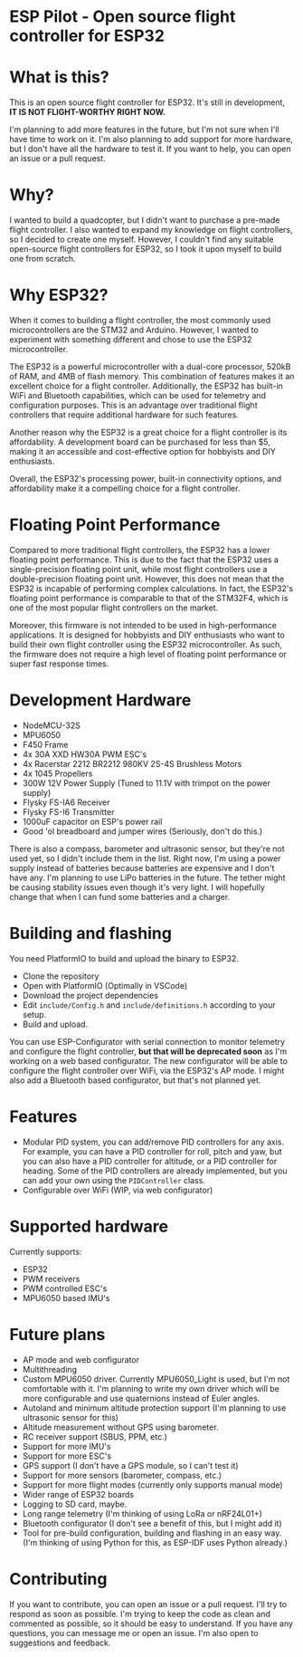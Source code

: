 # ESP Pilot - Open source flight controller for ESP32

# What is this?
This is an open source flight controller for ESP32. It's still in development, <b>IT IS NOT FLIGHT-WORTHY RIGHT NOW.</b>

I'm planning to add more features in the future, but I'm not sure when I'll have time to work on it. I'm also planning to add support for more hardware, but I don't have all the hardware to test it. If you want to help, you can open an issue or a pull request.

# Why?
I wanted to build a quadcopter, but I didn't want to purchase a pre-made flight controller. I also wanted to expand my knowledge on flight controllers, so I decided to create one myself. However, I couldn't find any suitable open-source flight controllers for ESP32, so I took it upon myself to build one from scratch.

# Why ESP32?
When it comes to building a flight controller, the most commonly used microcontrollers are the STM32 and Arduino. However, I wanted to experiment with something different and chose to use the ESP32 microcontroller.

The ESP32 is a powerful microcontroller with a dual-core processor, 520kB of RAM, and 4MB of flash memory. This combination of features makes it an excellent choice for a flight controller. Additionally, the ESP32 has built-in WiFi and Bluetooth capabilities, which can be used for telemetry and configuration purposes. This is an advantage over traditional flight controllers that require additional hardware for such features.

Another reason why the ESP32 is a great choice for a flight controller is its affordability. A development board can be purchased for less than $5, making it an accessible and cost-effective option for hobbyists and DIY enthusiasts.

Overall, the ESP32's processing power, built-in connectivity options, and affordability make it a compelling choice for a flight controller.

# Floating Point Performance
Compared to more traditional flight controllers, the ESP32 has a lower floating point performance. This is due to the fact that the ESP32 uses a single-precision floating point unit, while most flight controllers use a double-precision floating point unit. However, this does not mean that the ESP32 is incapable of performing complex calculations. In fact, the ESP32's floating point performance is comparable to that of the STM32F4, which is one of the most popular flight controllers on the market.

Moreover, this firmware is not intended to be used in high-performance applications. It is designed for hobbyists and DIY enthusiasts who want to build their own flight controller using the ESP32 microcontroller. As such, the firmware does not require a high level of floating point performance or super fast response times.

# Development Hardware
- NodeMCU-32S
- MPU6050
- F450 Frame
- 4x 30A XXD HW30A PWM ESC's
- 4x Racerstar 2212 BR2212 980KV 2S-4S Brushless Motors
- 4x 1045 Propellers
- 300W 12V Power Supply (Tuned to 11.1V with trimpot on the power supply)
- Flysky FS-IA6 Receiver
- Flysky FS-I6 Transmitter
- 1000uF capacitor on ESP's power rail
- Good 'ol breadboard and jumper wires (Seriously, don't do this.)

There is also a compass, barometer and ultrasonic sensor, but they're not used yet, so I didn't include them in the list.
Right now, I'm using a power supply instead of batteries because batteries are expensive and I don't have any. I'm planning to use LiPo batteries in the future. The tether might be causing stability issues even though it's very light. I will hopefully change that when I can fund some batteries and a charger.

# Building and flashing
You need PlatformIO to build and upload the binary to ESP32.
- Clone the repository
- Open with PlatformIO (Optimally in VSCode)
- Download the project dependencies
- Edit `include/Config.h` and `include/definitions.h` according to your setup.
- Build and upload.

You can use ESP-Configurator with serial connection to monitor telemetry and configure the flight controller, <b>but that will be deprecated soon</b> as I'm working on a web based configurator. The new configurator will be able to configure the flight controller over WiFi, via the ESP32's AP mode. I might also add a Bluetooth based configurator, but that's not planned yet.

# Features
- Modular PID system, you can add/remove PID controllers for any axis. For example, you can have a PID controller for roll, pitch and yaw, but you can also have a PID controller for altitude, or a PID controller for heading. Some of the PID controllers are already implemented, but you can add your own using the `PIDController` class.
- Configurable over WiFi (WIP, via web configurator)

# Supported hardware
Currently supports:
- ESP32
- PWM receivers
- PWM controlled ESC's
- MPU6050 based IMU's

# Future plans
- AP mode and web configurator
- Multithreading
- Custom MPU6050 driver. Currently MPU6050_Light is used, but I'm not comfortable with it. I'm planning to write my own driver which will be more configurable and use quaternions instead of Euler angles.
- Autoland and minimum altitude protection support (I'm planning to use ultrasonic sensor for this)
- Altitude measurement without GPS using barometer.
- RC receiver support (SBUS, PPM, etc.)
- Support for more IMU's
- Support for more ESC's
- GPS support (I don't have a GPS module, so I can't test it)
- Support for more sensors (barometer, compass, etc.)
- Support for more flight modes (currently only supports manual mode)
- Wider range of ESP32 boards
- Logging to SD card, maybe.
- Long range telemetry (I'm thinking of using LoRa or nRF24L01+)
- Bluetooth configurator (I don't see a benefit of this, but I might add it)
- Tool for pre-build configuration, building and flashing in an easy way. (I'm thinking of using Python for this, as ESP-IDF uses Python already.)

# Contributing
If you want to contribute, you can open an issue or a pull request. I'll try to respond as soon as possible. I'm trying to keep the code as clean and commented as possible, so it should be easy to understand. If you have any questions, you can message me or open an issue. I'm also open to suggestions and feedback.